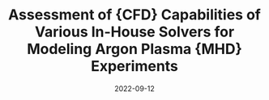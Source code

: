 ---
title: "Assessment of {CFD} Capabilities of Various In-House Solvers for Modeling Argon Plasma {MHD} Experiments"
collection: conferences
permalink: /conference/2022-cfd-capabilities
excerpt: "Sharma, Vatsalya and Giacomelli, Jasmine and Donaldson, Nathan and Lani, Andrea and Kim, Minkwan and George, Herdrich"
date: 2022-09-12
venue: "9th International Workshop on Radiation of High Temperature for Space Missions"
---